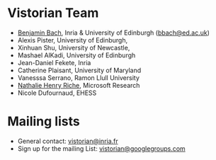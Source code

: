# Vistorian Team

* [Benjamin Bach](http://benjbach.me), Inria & University of Edinburgh (bbach@ed.ac.uk)
* Alexis Pister, University of Edinburgh,
* Xinhuan Shu, University of Newcastle,
* Mashael AlKadi, University of Edinburgh
* Jean-Daniel Fekete, Inria
* Catherine Plaisant, University of Maryland
* Vanesssa Serrano, Ramon Llull University
* [Nathalie Henry Riche](https://www.microsoft.com/en-us/research/people/nath/), Microsoft Research
* Nicole Dufournaud, EHESS


# Mailing lists

* General contact: [vistorian@inria.fr](mailto:vistorian@inria.fr)
* Sign up for the mailing List: [vistorian@googlegroups.com](https://groups.google.com/forum/#!forum/vistorian/join)
